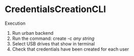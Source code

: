 # CredentialsCreationCLI

Execution 

1) Run urban backend 
2) Run the command: create -c _any string_ 
3) Select USB drives that show in terminal
4) Check that credentials have been created for each user

